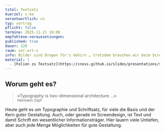 ```yaml
---
titel: Textsatz
kuerzel: v-ko
verantwortlich: cn
typ: vortrag
pflicht: false
termine: 2025-11-21 10:00
empfohlene-voraussetzungen: 
published: true
dauer: 120
raum: vor-ort-v
info: Bilder sind Drogen für's Gehirn … trotzdem brauchen wir beim Screendesign sehr oft Text. Hierzu werden heute wesentliche Grundlagen vermittelt.
material: |
  - [Folien zu Textsatz](https://cnoss.github.io/slides/presentations/screendesign/textsatz/)
---
```


## Worum geht es?

> «Typography is two-dimensional architecture …» <br><small>Hermann Zapf</small>

Heute geht es um Typographie und Schriftsatz, für viele die Basis und der Kern guter Gestaltung. Auch, oder gerade im Screendesign, ist Text und damit Schrift ein wesentlicher Informationsträger. Hier lauern viele Untiefen, aber auch jede Menge Möglichkeiten für gute Gestaltung.  

